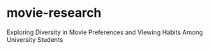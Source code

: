 # movie-research
Exploring Diversity in Movie  Preferences and Viewing Habits Among  University Students
